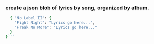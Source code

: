 ### create a json blob of lyrics by song, organized by album.
  ```ruby
    { "No Label II": {
      "Fight Night": "Lyrics go here...",
      "Freak No More": "Lyrics go here..."
    }
  }```

